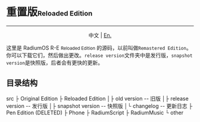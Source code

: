 # 重置版<font size='4'>Reloaded Edition</font>
***

<div style="text-align:center">

中文 | [En.](https://github.com/LanwyWriteXU/RadiumOS/tree/main/src/Reloaded%20Edition/README-EN.md)

</div>

这里是 RadiumOS R-E <small>Reloaded Edition</small> 的源码，以前叫做`Remastered Edition`。你可以下载它们，然后做出更改。`release version`文件夹中是发行版，`snapshot version`是快照版，后者会有更快的更新。

## 目录结构
src
├ Original Edition
├ Reloaded Edition
│├ old version -- 旧版
│├ release version -- 发行版
│├ snapshot version -- 快照版
│└ changelog -- 更新日志
├ Pen Edition (DELETED)
├ Phone
├ RadiumScript
├ RadiumMusic
└ other
